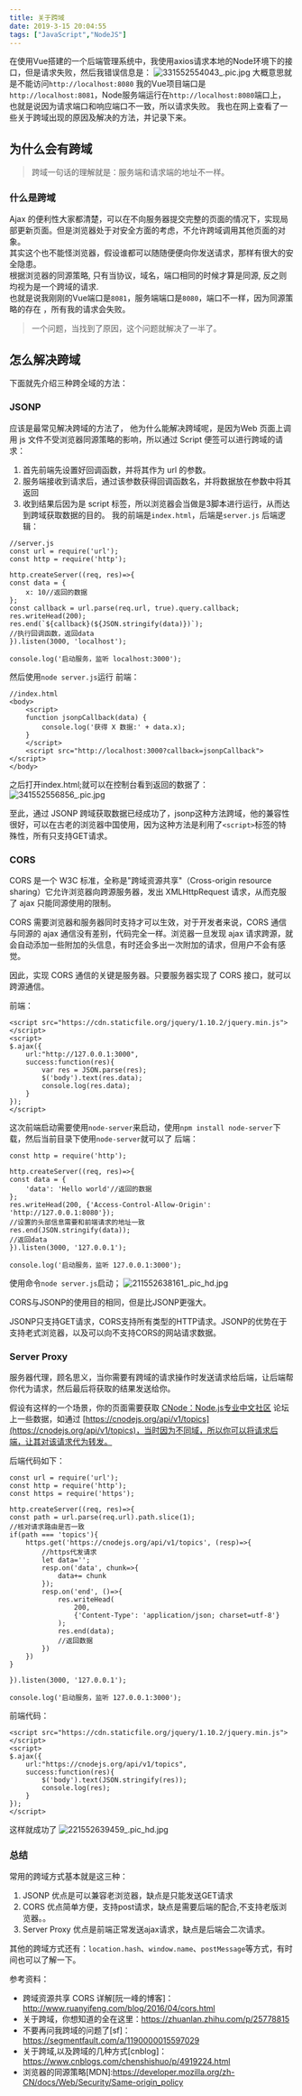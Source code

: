 ```yaml
---
title: 关于跨域
date: 2019-3-15 20:04:55
tags: ["JavaScript","NodeJS"]
---
```

在使用Vue搭建的一个后端管理系统中，我使用axios请求本地的Node环境下的接口，但是请求失败，然后我错误信息是：
![331552554043_.pic.jpg](https://user-gold-cdn.xitu.io/2019/3/15/169808e13bfe3533?w=1159&h=38&f=jpeg&s=12458)
大概意思就是不能访问`http://localhost:8080`
我的Vue项目端口是`http://localhost:8081`，Node服务端运行在`http://localhost:8080`端口上，也就是说因为请求端口和响应端口不一致，所以请求失败。
我也在网上查看了一些关于跨域出现的原因及解决的方法，并记录下来。
## 为什么会有跨域
>跨域一句话的理解就是：服务端和请求端的地址不一样。 

###  什么是跨域
 Ajax 的便利性大家都清楚，可以在不向服务器提交完整的页面的情况下，实现局部更新页面。但是浏览器处于对安全方面的考虑，不允许跨域调用其他页面的对象。    
其实这个也不能怪浏览器，假设谁都可以随随便便向你发送请求，那样有很大的安全隐患。    
根据浏览器的同源策略, 只有当协议，域名，端口相同的时候才算是同源, 反之则均视为是一个跨域的请求.    
也就是说我刚刚的Vue端口是`8081`，服务端端口是`8080`，端口不一样，因为同源策略的存在 ，所有我的请求会失败。    
> 一个问题，当找到了原因，这个问题就解决了一半了。

## 怎么解决跨域
下面就先介绍三种跨全域的方法：

### JSONP
应该是最常见解决跨域的方法了，
他为什么能解决跨域呢，是因为Web 页面上调用 js 文件不受浏览器同源策略的影响，所以通过 Script 便签可以进行跨域的请求：

1. 首先前端先设置好回调函数，并将其作为 url 的参数。
2. 服务端接收到请求后，通过该参数获得回调函数名，并将数据放在参数中将其返回
3. 收到结果后因为是 script 标签，所以浏览器会当做是3脚本进行运行，从而达到跨域获取数据的目的。
我的前端是`index.html`，后端是`server.js`
后端逻辑：
```
//server.js
const url = require('url');
const http = require('http');

http.createServer((req, res)=>{
const data = {
    x: 10//返回的数据
};
const callback = url.parse(req.url, true).query.callback;
res.writeHead(200);
res.end(`${callback}(${JSON.stringify(data)})`);
//执行回调函数，返回data
}).listen(3000, 'localhost');

console.log('启动服务，监听 localhost:3000');
```
然后使用`node server.js`运行
前端：
```
//index.html
<body>
    <script>
	function jsonpCallback(data) {
	    console.log('获得 X 数据:' + data.x);
	}
    </script>
    <script src="http://localhost:3000?callback=jsonpCallback"></script>
</body>
```
之后打开index.html;就可以在控制台看到返回的数据了：
![341552556856_.pic.jpg](https://user-gold-cdn.xitu.io/2019/3/15/169808e13be099dc?w=207&h=85&f=jpeg&s=4222)

至此，通过 JSONP 跨域获取数据已经成功了，jsonp这种方法跨域，他的兼容性很好，可以在古老的浏览器中国使用，因为这种方法是利用了`<script>`标签的特殊性，所有只支持GET请求。

### CORS
CORS 是一个 W3C 标准，全称是"跨域资源共享"（Cross-origin resource sharing）它允许浏览器向跨源服务器，发出 XMLHttpRequest 请求，从而克服了 ajax 只能同源使用的限制。

CORS 需要浏览器和服务器同时支持才可以生效，对于开发者来说，CORS 通信与同源的 ajax 通信没有差别，代码完全一样。浏览器一旦发现 ajax 请求跨源，就会自动添加一些附加的头信息，有时还会多出一次附加的请求，但用户不会有感觉。

因此，实现 CORS 通信的关键是服务器。只要服务器实现了 CORS 接口，就可以跨源通信。

前端：
```
<script src="https://cdn.staticfile.org/jquery/1.10.2/jquery.min.js"></script>
<script>
$.ajax({
    url:"http://127.0.0.1:3000",
    success:function(res){
        var res = JSON.parse(res);
        $('body').text(res.data);
        console.log(res.data);
    }
});
</script>
```
这次前端启动需要使用`node-server`来启动，使用`npm install node-server`下载，然后当前目录下使用`node-server`就可以了
后端：
```
const http = require('http');

http.createServer((req, res)=>{
const data = {
    'data': 'Hello world'//返回的数据
};
res.writeHead(200, {'Access-Control-Allow-Origin': 'http://127.0.0.1:8080'});
//设置的头部信息需要和前端请求的地址一致
res.end(JSON.stringify(data));
//返回data
}).listen(3000, '127.0.0.1');

console.log('启动服务，监听 127.0.0.1:3000');
```
使用命令`node server.js`启动；
![211552638161_.pic_hd.jpg](https://user-gold-cdn.xitu.io/2019/3/15/169808e13bc07597?w=1240&h=792&f=jpeg&s=63249)




CORS与JSONP的使用目的相同，但是比JSONP更强大。

JSONP只支持GET请求，CORS支持所有类型的HTTP请求。JSONP的优势在于支持老式浏览器，以及可以向不支持CORS的网站请求数据。

### Server Proxy
服务器代理，顾名思义，当你需要有跨域的请求操作时发送请求给后端，让后端帮你代为请求，然后最后将获取的结果发送给你。

假设有这样的一个场景，你的页面需要获取 [CNode：Node.js专业中文社区](http://link.zhihu.com/?target=https%3A//cnodejs.org/api) 论坛上一些数据，如通过 [https://cnodejs.org/api/v1/topics](https://cnodejs.org/api/v1/topics)，当时因为不同域，所以你可以将请求后端，让其对该请求代为转发。

后端代码如下：
```
const url = require('url');
const http = require('http');
const https = require('https');

http.createServer((req, res)=>{
const path = url.parse(req.url).path.slice(1);
//核对请求路由是否一致
if(path === 'topics'){
    https.get('https://cnodejs.org/api/v1/topics', (resp)=>{
        //https代发请求
        let data='';
        resp.on('data', chunk=>{
            data+= chunk
        });
        resp.on('end', ()=>{
            res.writeHead(
                200,
                {'Content-Type': 'application/json; charset=utf-8'}
            );
            res.end(data);
            //返回数据
        })
    })
}

}).listen(3000, '127.0.0.1');

console.log('启动服务，监听 127.0.0.1:3000');
```
前端代码：
```
<script src="https://cdn.staticfile.org/jquery/1.10.2/jquery.min.js"></script>
<script>
$.ajax({
    url:"https://cnodejs.org/api/v1/topics",
    success:function(res){
        $('body').text(JSON.stringify(res));
        console.log(res);
    }
});
</script>
```
这样就成功了
![221552639459_.pic_hd.jpg](https://user-gold-cdn.xitu.io/2019/3/15/169808e13bdda705?w=1111&h=815&f=jpeg&s=297478)

### 总结
常用的跨域方式基本就是这三种：
1. JSONP 
优点是可以兼容老浏览器，缺点是只能发送GET请求
2. CORS
优点简单方便，支持post请求，缺点是需要后端的配合,不支持老版浏览器。。
3. Server Proxy
优点是前端正常发送ajax请求，缺点是后端会二次请求。

其他的跨域方式还有：`location.hash`、`window.name`、`postMessage`等方式，有时间也可以了解一下。

参考资料：
- 跨域资源共享 CORS 详解[阮一峰的博客]：http://www.ruanyifeng.com/blog/2016/04/cors.html
- 关于跨域，你想知道的全在这里：https://zhuanlan.zhihu.com/p/25778815
- 不要再问我跨域的问题了[sf]：https://segmentfault.com/a/1190000015597029
- 关于跨域,以及跨域的几种方式[cnblog]：https://www.cnblogs.com/chenshishuo/p/4919224.html
- 浏览器的同源策略[MDN]:https://developer.mozilla.org/zh-CN/docs/Web/Security/Same-origin_policy